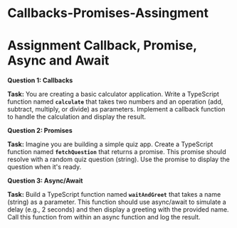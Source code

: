 # Callbacks-Promises-Assingment
# Assignment Callback, Promise, Async and Await

 **Question 1: Callbacks**

**Task:**
You are creating a basic calculator application. Write a TypeScript function named **`calculate`** that takes two numbers and an operation (add, subtract, multiply, or divide) as parameters. Implement a callback function to handle the calculation and display the result.

 **Question 2: Promises**

**Task:**
Imagine you are building a simple quiz app. Create a TypeScript function named **`fetchQuestion`** that returns a promise. This promise should resolve with a random quiz question (string). Use the promise to display the question when it's ready.

 **Question 3: Async/Await**

**Task:**
Build a TypeScript function named **`waitAndGreet`** that takes a name (string) as a parameter. This function should use async/await to simulate a delay (e.g., 2 seconds) and then display a greeting with the provided name. Call this function from within an async function and log the result.

